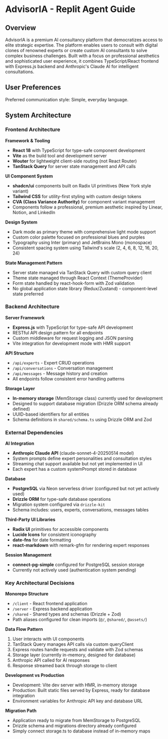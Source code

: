 # AdvisorIA - Replit Agent Guide

## Overview

AdvisorIA is a premium AI consultancy platform that democratizes access to elite strategic expertise. The platform enables users to consult with digital clones of renowned experts or create custom AI consultants to solve complex business challenges. Built with a focus on professional aesthetics and sophisticated user experience, it combines TypeScript/React frontend with Express.js backend and Anthropic's Claude AI for intelligent consultations.

## User Preferences

Preferred communication style: Simple, everyday language.

## System Architecture

### Frontend Architecture

**Framework & Tooling**
- **React 18** with TypeScript for type-safe component development
- **Vite** as the build tool and development server
- **Wouter** for lightweight client-side routing (not React Router)
- **TanStack Query** for server state management and API calls

**UI Component System**
- **shadcn/ui** components built on Radix UI primitives (New York style variant)
- **Tailwind CSS** for utility-first styling with custom design tokens
- **CVA (Class Variance Authority)** for component variant management
- Components follow a professional, premium aesthetic inspired by Linear, Notion, and LinkedIn

**Design System**
- Dark mode as primary theme with comprehensive light mode support
- Custom color palette focused on professional blues and purples
- Typography using Inter (primary) and JetBrains Mono (monospace)
- Consistent spacing system using Tailwind's scale (2, 4, 6, 8, 12, 16, 20, 24)

**State Management Pattern**
- Server state managed via TanStack Query with custom query client
- Theme state managed through React Context (ThemeProvider)
- Form state handled by react-hook-form with Zod validation
- No global application state library (Redux/Zustand) - component-level state preferred

### Backend Architecture

**Server Framework**
- **Express.js** with TypeScript for type-safe API development
- RESTful API design pattern for all endpoints
- Custom middleware for request logging and JSON parsing
- Vite integration for development mode with HMR support

**API Structure**
- `/api/experts` - Expert CRUD operations
- `/api/conversations` - Conversation management
- `/api/messages` - Message history and creation
- All endpoints follow consistent error handling patterns

**Storage Layer**
- **In-memory storage** (MemStorage class) currently used for development
- Designed to support database migration (Drizzle ORM schema already defined)
- UUID-based identifiers for all entities
- Schema definitions in `shared/schema.ts` using Drizzle ORM and Zod

### External Dependencies

**AI Integration**
- **Anthropic Claude API** (claude-sonnet-4-20250514 model)
- System prompts define expert personalities and consultation styles
- Streaming chat support available but not yet implemented in UI
- Each expert has a custom systemPrompt stored in database

**Database**
- **PostgreSQL** via Neon serverless driver (configured but not yet actively used)
- **Drizzle ORM** for type-safe database operations
- Migration system configured via `drizzle-kit`
- Schema includes: users, experts, conversations, messages tables

**Third-Party UI Libraries**
- **Radix UI** primitives for accessible components
- **Lucide Icons** for consistent iconography
- **date-fns** for date formatting
- **react-markdown** with remark-gfm for rendering expert responses

**Session Management**
- **connect-pg-simple** configured for PostgreSQL session storage
- Currently not actively used (authentication system pending)

### Key Architectural Decisions

**Monorepo Structure**
- `/client` - React frontend application
- `/server` - Express backend application  
- `/shared` - Shared types and schemas (Drizzle + Zod)
- Path aliases configured for clean imports (`@/`, `@shared/`, `@assets/`)

**Data Flow Pattern**
1. User interacts with UI components
2. TanStack Query manages API calls via custom queryClient
3. Express routes handle requests and validate with Zod schemas
4. Storage layer (currently in-memory, designed for database)
5. Anthropic API called for AI responses
6. Response streamed back through storage to client

**Development vs Production**
- Development: Vite dev server with HMR, in-memory storage
- Production: Built static files served by Express, ready for database integration
- Environment variables for Anthropic API key and database URL

**Migration Path**
- Application ready to migrate from MemStorage to PostgreSQL
- Drizzle schema and migrations directory already configured
- Simply connect storage.ts to database instead of in-memory maps